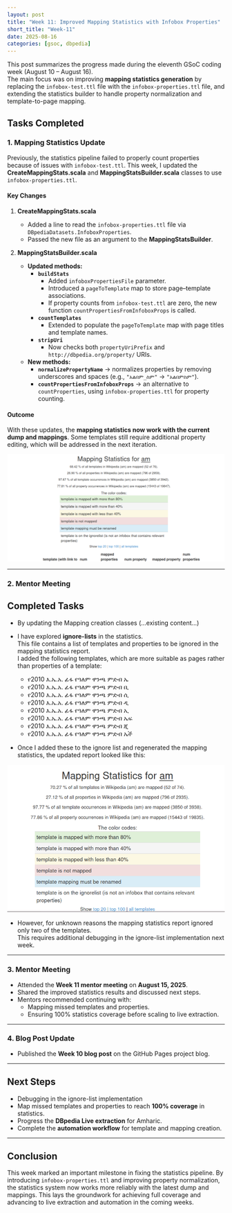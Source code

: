 ```yaml
---
layout: post
title: "Week 11: Improved Mapping Statistics with Infobox Properties"
short_title: "Week-11"
date: 2025-08-16
categories: [gsoc, dbpedia]
---
```


This post summarizes the progress made during the eleventh GSoC coding week (August 10 – August 16).  
The main focus was on improving **mapping statistics generation** by replacing the `infobox-test.ttl` file with the `infobox-properties.ttl` file, and extending the statistics builder to handle property normalization and template-to-page mapping.

<!--more-->

## Tasks Completed

### 1. Mapping Statistics Update
Previously, the statistics pipeline failed to properly count properties because of issues with `infobox-test.ttl`. This week, I updated the **CreateMappingStats.scala** and **MappingStatsBuilder.scala** classes to use `infobox-properties.ttl`.  

#### Key Changes
1. **CreateMappingStats.scala**
   - Added a line to read the `infobox-properties.ttl` file via `DBpediaDatasets.InfoboxProperties`.  
   - Passed the new file as an argument to the **MappingStatsBuilder**.

2. **MappingStatsBuilder.scala**
   - **Updated methods:**
     - **`buildStats`**
       - Added `infoboxPropertiesFile` parameter.  
       - Introduced a `pageToTemplate` map to store page–template associations.  
       - If property counts from `infobox-test.ttl` are zero, the new function `countPropertiesFromInfoboxProps` is called.  
     - **`countTemplates`**
       - Extended to populate the `pageToTemplate` map with page titles and template names.  
     - **`stripUri`**
       - Now checks both `propertyUriPrefix` and `http://dbpedia.org/property/` URIs.  
   - **New methods:**
     - **`normalizePropertyName`** → normalizes properties by removing underscores and spaces (e.g., `"አልበም_ስም"` → `"አልበምስም"`).  
     - **`countPropertiesFromInfoboxProps`** → an alternative to `countProperties`, using `infobox-properties.ttl` for property counting.

#### Outcome
With these updates, the **mapping statistics now work with the current dump and mappings**. Some templates still require additional property editing, which will be addressed in the next iteration.

![Screenshot of mapping statistics](https://github.com/contact-andy/gsoc-2025-dbpedia/blob/main/images/statistics-screenshot.png)

---

### 2. Mentor Meeting
## Completed Tasks

- By updating the Mapping creation classes (...existing content...)

- I have explored **ignore-lists** in the statistics.  
  This file contains a list of templates and properties to be ignored in the mapping statistics report.  
  I added the following templates, which are more suitable as pages rather than properties of a template:

  - የ2010 እ.ኤ.አ. ፊፋ የዓለም ዋንጫ ምድብ ኤ  
  - የ2010 እ.ኤ.አ. ፊፋ የዓለም ዋንጫ ምድብ ቢ  
  - የ2010 እ.ኤ.አ. ፊፋ የዓለም ዋንጫ ምድብ ሲ  
  - የ2010 እ.ኤ.አ. ፊፋ የዓለም ዋንጫ ምድብ ዲ  
  - የ2010 እ.ኤ.አ. ፊፋ የዓለም ዋንጫ ምድብ ኢ  
  - የ2010 እ.ኤ.አ. ፊፋ የዓለም ዋንጫ ምድብ ኤፍ  
  - የ2010 እ.ኤ.አ. ፊፋ የዓለም ዋንጫ ምድብ ጂ  
  - የ2010 እ.ኤ.አ. ፊፋ የዓለም ዋንጫ ምድብ ኤች  

- Once I added these to the ignore list and regenerated the mapping statistics, the updated report looked like this:  

![Screenshot of mapping statistics after applying ignore list](https://github.com/contact-andy/gsoc-2025-dbpedia/blob/main/images/statistics-screenshot-with-ignore-list.png)

- However, for unknown reasons the mapping statistics report ignored only two of the templates.  
  This requires additional debugging in the ignore-list implementation next week.
  
---

### 3. Mentor Meeting
- Attended the **Week 11 mentor meeting** on **August 15, 2025**.  
- Shared the improved statistics results and discussed next steps.  
- Mentors recommended continuing with:
  - Mapping missed templates and properties.
  - Ensuring 100% statistics coverage before scaling to live extraction.

---

### 4. Blog Post Update
- Published the **Week 10 blog post** on the GitHub Pages project blog.

---

## Next Steps
- Debugging in the ignore-list implementation 
- Map missed templates and properties to reach **100% coverage** in statistics.  
- Progress the **DBpedia Live extraction** for Amharic.  
- Complete the **automation workflow** for template and mapping creation.  

---

## Conclusion
This week marked an important milestone in fixing the statistics pipeline. By introducing `infobox-properties.ttl` and improving property normalization, the statistics system now works more reliably with the latest dump and mappings. This lays the groundwork for achieving full coverage and advancing to live extraction and automation in the coming weeks.
